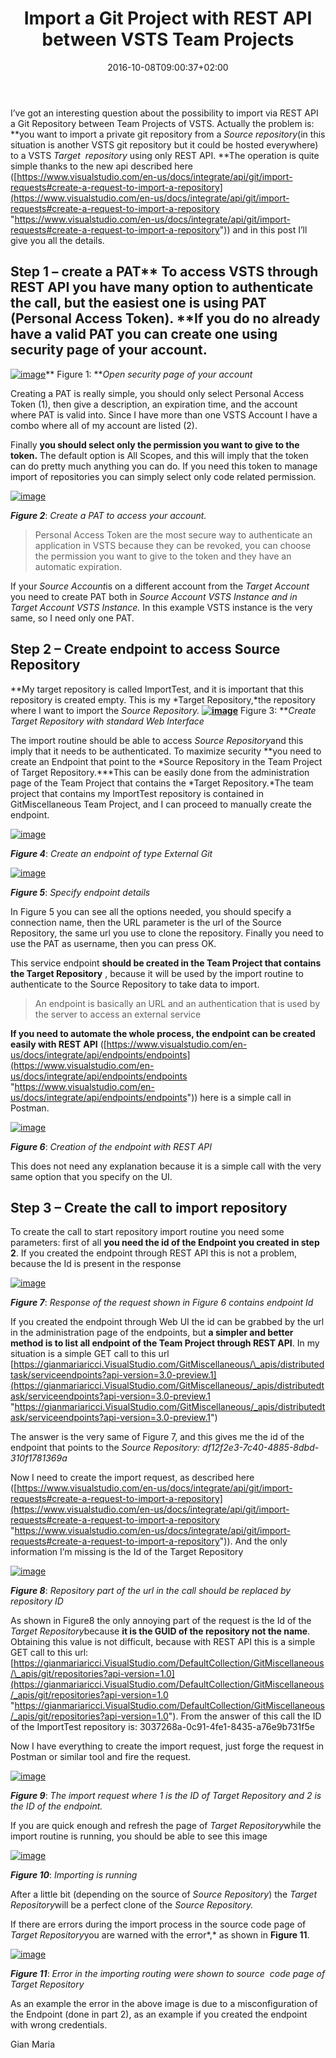 ﻿---
title: "Import a Git Project with REST API between VSTS Team Projects"
description: ""
date: 2016-10-08T09:00:37+02:00
draft: false
tags: [Git,Rest APIs,VSTS]
categories: [Tfs]
---
I’ve got an interesting question about the possibility to import via REST API a Git Repository between Team Projects of VSTS. Actually the problem is: **you want to import a private git repository from a *Source repository*(in this situation is another VSTS git repository but it could be hosted everywhere) to a VSTS *Target  repository* using only REST API. **The operation is quite simple thanks to the new api described here ([https://www.visualstudio.com/en-us/docs/integrate/api/git/import-requests#create-a-request-to-import-a-repository](https://www.visualstudio.com/en-us/docs/integrate/api/git/import-requests#create-a-request-to-import-a-repository "https://www.visualstudio.com/en-us/docs/integrate/api/git/import-requests#create-a-request-to-import-a-repository")) and in this post I’ll give you all the details.

## Step 1 – create a PAT** To access VSTS through REST API you have many option to authenticate the call, but the easiest one is using PAT (Personal Access Token). **If you do no already have a valid PAT you can create one using security page of your account.

[![image](https://www.codewrecks.com/blog/wp-content/uploads/2016/10/image_thumb.png "image")](https://www.codewrecks.com/blog/wp-content/uploads/2016/10/image.png)** Figure 1: ***Open security page of your account*

Creating a PAT is really simple, you should only select Personal Access Token (1), then give a description, an expiration time, and the account where PAT is valid into. Since I have more than one VSTS Account I have a combo where all of my account are listed (2).

Finally  **you should select only the permission you want to give to the token.** The default option is All Scopes, and this will imply that the token can do pretty much anything you can do. If you need this token to manage import of repositories you can simply select only code related permission.

[![image](https://www.codewrecks.com/blog/wp-content/uploads/2016/10/image_thumb-1.png "image")](https://www.codewrecks.com/blog/wp-content/uploads/2016/10/image-1.png)

 ***Figure 2***: *Create a PAT to access your account.*

> Personal Access Token are the most secure way to authenticate an application in VSTS because they can be revoked, you can choose the permission you want to give to the token and they have an automatic expiration.

If your *Source Account*is on a different account from the *Target Account* you need to create PAT both in *Source Account VSTS Instance and in Target Account VSTS Instance.* In this example VSTS instance is the very same, so I need only one PAT.

## Step 2 – Create endpoint to access Source Repository

**My target repository is called ImportTest, and it is important that this repository is created empty. This is my *Target Repository,*the repository where I want to import the *Source Repository.* **[![image](https://www.codewrecks.com/blog/wp-content/uploads/2016/10/image_thumb-2.png "image")](https://www.codewrecks.com/blog/wp-content/uploads/2016/10/image-2.png)** Figure 3: ***Create Target Repository with standard Web Interface*

The import routine should be able to access *Source Repository*and this imply that it needs to be authenticated. To maximize security **you need to create an Endpoint that point to the *Source Repository in the Team Project of Target Repository.***This can be easily done from the administration page of the Team Project that contains the *Target Repository.*The team project that contains my ImportTest repository is contained in GitMiscellaneous Team Project, and I can proceed to manually create the endpoint.

[![image](https://www.codewrecks.com/blog/wp-content/uploads/2016/10/image_thumb-3.png "image")](https://www.codewrecks.com/blog/wp-content/uploads/2016/10/image-3.png)

 ***Figure 4***: *Create an endpoint of type External Git*

[![image](https://www.codewrecks.com/blog/wp-content/uploads/2016/10/image_thumb-4.png "image")](https://www.codewrecks.com/blog/wp-content/uploads/2016/10/image-4.png)

 ***Figure 5***: *Specify endpoint details*

In Figure 5 you can see all the options needed, you should specify a connection name, then the URL parameter is the url of the Source Repository, the same url you use to clone the repository. Finally you need to use the PAT as username, then you can press OK.

This service endpoint  **should be created in the Team Project that contains the Target Repository** , because it will be used by the import routine to authenticate to the Source Repository to take data to import.

> An endpoint is basically an URL and an authentication that is used by the server to access an external service

 **If you need to automate the whole process, the endpoint can be created easily with REST API** ([https://www.visualstudio.com/en-us/docs/integrate/api/endpoints/endpoints](https://www.visualstudio.com/en-us/docs/integrate/api/endpoints/endpoints "https://www.visualstudio.com/en-us/docs/integrate/api/endpoints/endpoints")) here is a simple call in Postman.

[![image](https://www.codewrecks.com/blog/wp-content/uploads/2016/10/image_thumb-5.png "image")](https://www.codewrecks.com/blog/wp-content/uploads/2016/10/image-5.png)

 ***Figure 6***: *Creation of the endpoint with REST API*

This does not need any explanation because it is a simple call with the very same option that you specify on the UI.

## 

## Step 3 – Create the call to import repository

To create the call to start repository import routine you need some parameters: first of all  **you need the id of the Endpoint you created in step 2**. If you created the endpoint through REST API this is not a problem, because the Id is present in the response

[![image](https://www.codewrecks.com/blog/wp-content/uploads/2016/10/image_thumb-6.png "image")](https://www.codewrecks.com/blog/wp-content/uploads/2016/10/image-6.png)

 ***Figure 7***: *Response of the request shown in Figure 6 contains endpoint Id*

If you created the endpoint through Web UI the id can be grabbed by the url in the administration page of the endpoints, but  **a simpler and better method is to list all endpoint of the Team Project through REST API**. In my situation is a simple GET call to this url [https://gianmariaricci.VisualStudio.com/GitMiscellaneous/\_apis/distributedtask/serviceendpoints?api-version=3.0-preview.1](https://gianmariaricci.VisualStudio.com/GitMiscellaneous/_apis/distributedtask/serviceendpoints?api-version=3.0-preview.1 "https://gianmariaricci.VisualStudio.com/GitMiscellaneous/_apis/distributedtask/serviceendpoints?api-version=3.0-preview.1")

The answer is the very same of Figure 7, and this gives me the id of the endpoint that points to the *Source Repository: df12f2e3-7c40-4885-8dbd-310f1781369a*

Now I need to create the import request, as described here ([https://www.visualstudio.com/en-us/docs/integrate/api/git/import-requests#create-a-request-to-import-a-repository](https://www.visualstudio.com/en-us/docs/integrate/api/git/import-requests#create-a-request-to-import-a-repository "https://www.visualstudio.com/en-us/docs/integrate/api/git/import-requests#create-a-request-to-import-a-repository")). And the only information I’m missing is the Id of the Target Repository

[![image](https://www.codewrecks.com/blog/wp-content/uploads/2016/10/image_thumb-7.png "image")](https://www.codewrecks.com/blog/wp-content/uploads/2016/10/image-7.png)

 ***Figure 8***: *Repository part of the url in the call should be replaced by repository ID*

As shown in Figure8 the only annoying part of the request is the Id of the *Target Repository*because  **it is the GUID of the repository not the name**. Obtaining this value is not difficult, because with REST API this is a simple GET call to this url: [https://gianmariaricci.VisualStudio.com/DefaultCollection/GitMiscellaneous/\_apis/git/repositories?api-version=1.0](https://gianmariaricci.VisualStudio.com/DefaultCollection/GitMiscellaneous/_apis/git/repositories?api-version=1.0 "https://gianmariaricci.VisualStudio.com/DefaultCollection/GitMiscellaneous/_apis/git/repositories?api-version=1.0"). From the answer of this call the ID of the ImportTest repository is: 3037268a-0c91-4fe1-8435-a76e9b731f5e

Now I have everything to create the import request, just forge the request in Postman or similar tool and fire the request.

[![image](https://www.codewrecks.com/blog/wp-content/uploads/2016/10/image_thumb-8.png "image")](https://www.codewrecks.com/blog/wp-content/uploads/2016/10/image-8.png)

 ***Figure 9***: *The import request where 1 is the ID of Target Repository and 2 is the ID of the endpoint.*

If you are quick enough and refresh the page of *Target Repository*while the import routine is running, you should be able to see this image

[![image](https://www.codewrecks.com/blog/wp-content/uploads/2016/10/image_thumb-9.png "image")](https://www.codewrecks.com/blog/wp-content/uploads/2016/10/image-9.png)

 ***Figure 10***: *Importing is running*

After a little bit (depending on the source of *Source Repository*) the *Target Repository*will be a perfect clone of the *Source Repository.*

If there are errors during the import process in the source code page of *Target Repository*you are warned with the error*,* as shown in  **Figure 11**.

[![image](https://www.codewrecks.com/blog/wp-content/uploads/2016/10/image_thumb-10.png "image")](https://www.codewrecks.com/blog/wp-content/uploads/2016/10/image-10.png)

 ***Figure 11***: *Error in the importing routing were shown to source  code page of Target Repository*

As an example the error in the above image is due to a misconfiguration of the Endpoint (done in part 2), as an example if you created the endpoint with wrong credentials.

Gian Maria
